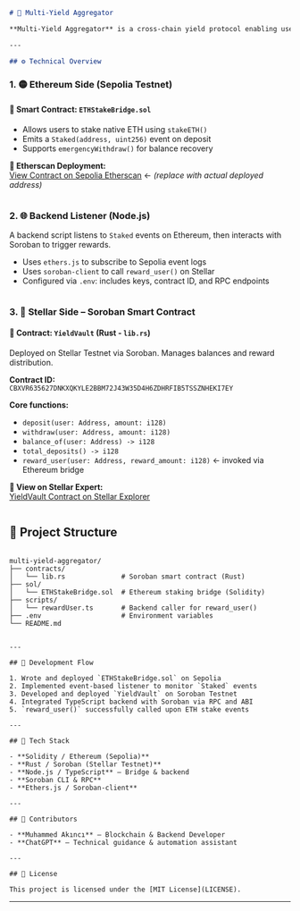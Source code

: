 ```md
# 🌉 Multi-Yield Aggregator

**Multi-Yield Aggregator** is a cross-chain yield protocol enabling users to stake ETH on Ethereum and receive yield in XLM on Stellar via Soroban smart contracts. The architecture bridges native ETH staking with Stellar-based reward distribution using decentralized infrastructure and smart contract automation.

---

## ⚙️ Technical Overview
```
### 1. 🟡 Ethereum Side (Sepolia Testnet)

#### 🔸 Smart Contract: `ETHStakeBridge.sol`
- Allows users to stake native ETH using `stakeETH()`
- Emits a `Staked(address, uint256)` event on deposit
- Supports `emergencyWithdraw()` for balance recovery

**📄 Etherscan Deployment:**  
[View Contract on Sepolia Etherscan](https://sepolia.etherscan.io/address/0x661F616253621851052c668b030bE795638eA859) ← *(replace with actual deployed address)*
```
```
### 2. 🌐 Backend Listener (Node.js)

A backend script listens to `Staked` events on Ethereum, then interacts with Soroban to trigger rewards.

- Uses `ethers.js` to subscribe to Sepolia event logs
- Uses `soroban-client` to call `reward_user()` on Stellar
- Configured via `.env`: includes keys, contract ID, and RPC endpoints

```
```
### 3. 🌠 Stellar Side – Soroban Smart Contract

#### 🔸 Contract: `YieldVault` (Rust - `lib.rs`)
Deployed on Stellar Testnet via Soroban. Manages balances and reward distribution.

**Contract ID:**  
`CBXVR635627DNKXQKYLE2BBM72J43W35D4H6ZDHRFIB5TSSZNHEKI7EY`

**Core functions:**
- `deposit(user: Address, amount: i128)`
- `withdraw(user: Address, amount: i128)`
- `balance_of(user: Address) -> i128`
- `total_deposits() -> i128`
- `reward_user(user: Address, reward_amount: i128)` ← invoked via Ethereum bridge

**🔗 View on Stellar Expert:**  
[YieldVault Contract on Stellar Explorer](https://stellar.expert/explorer/testnet/contract/CBXVR635627DNKXQKYLE2BBM72J43W35D4H6ZDHRFIB5TSSZNHEKI7EY)

```
```
## 📁 Project Structure


<pre><code>
multi-yield-aggregator/
├── contracts/
│   └── lib.rs              # Soroban smart contract (Rust)
├── sol/
│   └── ETHStakeBridge.sol  # Ethereum staking bridge (Solidity)
├── scripts/
│   └── rewardUser.ts       # Backend caller for reward_user()
├── .env                    # Environment variables
└── README.md
</code></pre>

```

---

## 🔧 Development Flow

1. Wrote and deployed `ETHStakeBridge.sol` on Sepolia
2. Implemented event-based listener to monitor `Staked` events
3. Developed and deployed `YieldVault` on Soroban Testnet
4. Integrated TypeScript backend with Soroban via RPC and ABI
5. `reward_user()` successfully called upon ETH stake events

---

## 🧰 Tech Stack

- **Solidity / Ethereum (Sepolia)**  
- **Rust / Soroban (Stellar Testnet)**  
- **Node.js / TypeScript** – Bridge & backend
- **Soroban CLI & RPC**  
- **Ethers.js / Soroban-client**

---

## 👥 Contributors

- **Muhammed Akıncı** – Blockchain & Backend Developer  
- **ChatGPT** – Technical guidance & automation assistant

---

## 📜 License

This project is licensed under the [MIT License](LICENSE).
```

---
